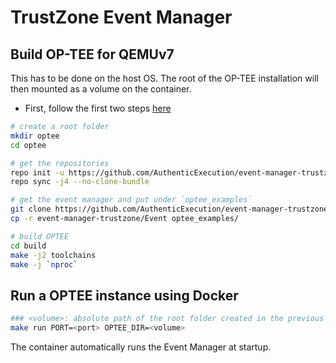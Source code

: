 # TrustZone Event Manager

## Build OP-TEE for QEMUv7

This has to be done on the host OS. The root of the OP-TEE installation will then mounted as a volume on the container.

- First, follow the first two steps [here](https://optee.readthedocs.io/en/latest/building/gits/build.html#get-and-build-the-solution)

```bash
# create a root folder
mkdir optee
cd optee

# get the repositories
repo init -u https://github.com/AuthenticExecution/event-manager-trustzone.git -m manifest.xml
repo sync -j4 --no-clone-bundle

# get the event manager and put under `optee_examples`
git clone https://github.com/AuthenticExecution/event-manager-trustzone.git
cp -r event-manager-trustzone/Event optee_examples/

# build OPTEE
cd build
make -j2 toolchains
make -j `nproc`
```

## Run a OPTEE instance using Docker

```bash
### <volume>: absolute path of the root folder created in the previous phase (default: /opt/optee)
make run PORT=<port> OPTEE_DIR=<volume>
```

The container automatically runs the Event Manager at startup.
